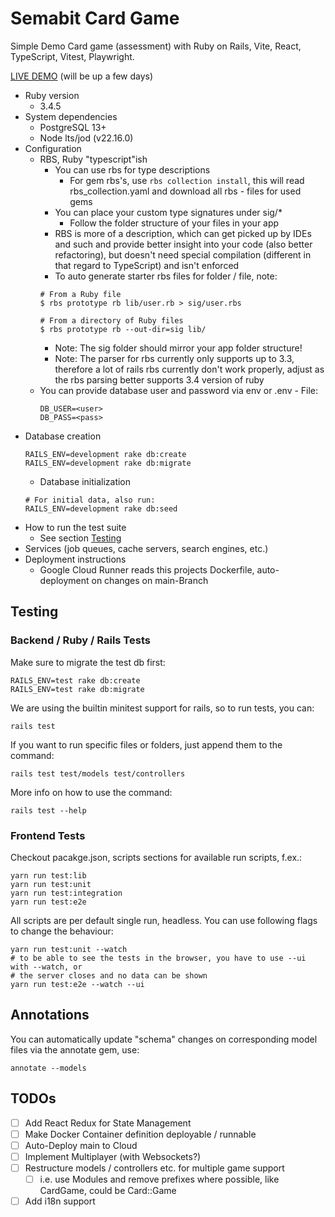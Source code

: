 # Semabit Card Game

Simple Demo Card game (assessment) with Ruby on Rails, Vite, React, TypeScript, Vitest, Playwright.

[LIVE DEMO](https://semabit-cardgame-657968733671.europe-west1.run.app/) (will be up a few days)

* Ruby version
    * 3.4.5
* System dependencies
    * PostgreSQL 13+
    * Node lts/jod (v22.16.0)
* Configuration
    * RBS, Ruby "typescript"ish
        * You can use rbs for type descriptions
            * For gem rbs's, use `rbs collection install`, this will read rbs_collection.yaml and download all 
              rbs - files for used gems
        * You can place your custom type signatures under sig/*
            * Follow the folder structure of your files in your app
        * RBS is more of a description, which can get picked up by IDEs and such and provide
          better insight into your code (also better refactoring), but doesn't need special
          compilation (different in that regard to TypeScript) and isn't enforced
        * To auto generate starter rbs files for folder / file, note:
      ```
      # From a Ruby file
      $ rbs prototype rb lib/user.rb > sig/user.rbs
    
      # From a directory of Ruby files
      $ rbs prototype rb --out-dir=sig lib/
      ```
        * Note: The sig folder should mirror your app folder structure!
        * Note: The parser for rbs currently only supports up to 3.3, therefore
          a lot of rails rbs currently don't work properly, adjust as the rbs parsing
          better supports 3.4 version of ruby
    * You can provide database user and password via env or .env - File:
      ```
      DB_USER=<user>
      DB_PASS=<pass>
      ```
* Database creation
  ```shell
  RAILS_ENV=development rake db:create
  RAILS_ENV=development rake db:migrate
  ```
    * Database initialization
  ```shell
  # For initial data, also run:
  RAILS_ENV=development rake db:seed 
  ```
* How to run the test suite
    * See section [Testing](#Testing)
* Services (job queues, cache servers, search engines, etc.)
* Deployment instructions
    * Google Cloud Runner reads this projects Dockerfile, auto-deployment on changes on main-Branch

## Testing

### Backend / Ruby / Rails Tests

Make sure to migrate the test db first:

```shell
RAILS_ENV=test rake db:create
RAILS_ENV=test rake db:migrate
```

We are using the builtin minitest support for rails, so to run tests, you can:

```shell
rails test
```

If you want to run specific files or folders, just append them to the command:

```shell
rails test test/models test/controllers
```

More info on how to use the command:

```
rails test --help
```

### Frontend Tests

Checkout pacakge.json, scripts sections for available run scripts, f.ex.:

```shell
yarn run test:lib
yarn run test:unit
yarn run test:integration
yarn run test:e2e
```

All scripts are per default single run, headless. You can use following flags
to change the behaviour:

```shell
yarn run test:unit --watch
# to be able to see the tests in the browser, you have to use --ui with --watch, or
# the server closes and no data can be shown
yarn run test:e2e --watch --ui
```

## Annotations

You can automatically update "schema" changes on corresponding model files via the annotate gem, use:

```
annotate --models
```

## TODOs

- [ ] Add React Redux for State Management
- [ ] Make Docker Container definition deployable / runnable
- [ ] Auto-Deploy main to Cloud
- [ ] Implement Multiplayer (with Websockets?)
- [ ] Restructure models / controllers etc. for multiple game support
    - [ ] i.e. use Modules and remove prefixes where possible, like CardGame, could be Card::Game
- [ ] Add i18n support